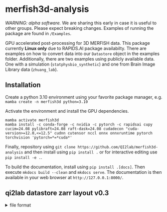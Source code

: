 # merfish3d-analysis

_WARNING: alpha software._ We are sharing this early in case it is useful to other groups. Please expect breaking changes. Examples of running the package are found in `/Examples`.

GPU accelerated post-processing for 3D MERFISH data. This package currently **Linux only** due to RAPIDS.AI package availabilty. There are examples on how to convert data into our `Datastore` object in the examples folder. Additionally, there are two examples using publicly available data. One with a simulation (`statphysbio_synthetic`) and one from Brain Image Library data (`zhuang_lab`). 

## Installation

Create a python 3.10 environment using your favorite package manager, e.g.
```mamba create -n merfish3d python=3.10```

Activate the environment and install the GPU dependencies.

```
mamba activate merfish3d
mamba install -c conda-forge -c nvidia -c pytorch -c rapidsai cupy cucim=24.08 pylibraft=24.08 raft-dask=24.08 cudadecon "cuda-version>=12.0,<=12.5" cudnn cutensor nccl onnx onnxruntime pytorch torchvision 'pytorch=*=*cuda*'
```

Finally, repository using ```git clone https://github.com/QI2lab/merfish3d-analysis``` and then install using `pip install .` or for interactive editing use `pip install -e .`.

To build the documentation, install using `pip install .[docs]`. Then execute `mkdocs build --clean` and `mkdocs serve`. The documentation is then available in your web browser at `http://127.0.0.1:8000/`.

## qi2lab datastore zarr layout v0.3
<details>
<summary>file format</summary>
  
- /project_root
  - datastore.json (information on state of datastore and paths to other programs (Baysor, Cellpose, Stardist))
  - /calibrations.zarr (calibration information)
    - .zattrs
      - <exp_codebook> (with blank codes)
      - <exp_order> (e.g. round 0 -> codebook bits 0,1)
      - <metadata> (objective NA, channels used, etc...)
    - <camera_noise_map> (used for hotpixel correction)
    - <psf_data> (calculated based on experiment metadata)
  - /polyDT (raw and processed image data for polyDT label)
    - /tile000
      - /round0000.zarr
        - .zattrs
          - <stage_zyx_um> (z,y,x in microns)
          - <wavelengths_um> (excitation, emission)
          - <voxel_size_zyx_um> (z,y,x in microns)
          - <bit_linker> (what bits are linked to this polyDT image)
          - <affine_zyx_um> (affine transform for world coordinate warping)
          - <origin_zyx_um> (origin rigid translation transform for world coordinate warping)
          - <spacing_zyx_um> (spacing scale transform for world coordinate warping)
        - <camera_data> (optional: raw camera data)
        - <corrected_data> (hot pixel, offset, and gain corrected data)
        - <registered_decon_data> (deconvolved data)
      - /round0001.zarr
        - .zattrs
          - <stage_zyx_um> (z,y,x in microns)
          - <wavelengths> (excitation, emission)
          - <voxel_size_zyx_um> (z,y,x in microns)
          - <bit_linker> (what bits are linked to this polyDT image)
          - <rigid_xyz_px> (rigid registration for round 0 alignment in pixels)
        - <camera_data> (optional: raw camera data)
        - <corrected_data> (hot pixel, offset, and gain corrected data)
        - <of_xyz_3x_downsample> (optical flow field for round 0 alginment in pixels)
        - <registered_decon_data> (deconvolved, then rigid and deformable registration applied to warp back to round 0)
      - /roundNNNN.zarr
    - /tile001
    - ...
    - /tileNNN
  - /readouts (raw and processed image data for readout bits)
    - /tile0000
      - /bit00.zarr
        - .zattrs
          - <wavelengths_um> (excitation, emission)
          - <voxel_size_zyx_um> (z,y,x in microns)
          - <round_linker> (what polyDT round is bit corresponds to)
        - <camera_data> (optional: raw camera data)
        - <corrected_data> (hot pixel, offset, and gain corrected data)
        - <registered_corrected_data> (corrected, then rigid and defromable registration applied to warp back to round 0)
        - <registered_decon_data> (deconvolved, then rigid and deformable registration applied to warp back to round 0)
        - <registered_ufish_data> (ufish prediction applied to registered_decon_data)
      - /bit01.zarr
      - ...
      - /bitNN.zarr
  - /ufish_localizations (ufish spot predictions, can be useful for diagnostics)
    - /tile0000
      - bit01.parquet
      - bitNN.parquet
    - /tile0001
    - ....
    - /tileNNNN
  - /decoded (decoding results)
    - tile0000_decoded_features.parquet
    - ...
    - tileNNNN_decoded_features.parquet
    - all_tiles_filtered_decoded_features.parquet
  - /decoded_optimization (temporary files used during iterative optimizing for normalization factors)
    - tileNNNN_decoded_features.parquet
  - /fused (fused, down-sampled polyDT image)
    - /fused.zarr
      - Either one of:
        - <fused_iso_all_zyx> (polyDT and readouts deconvolved, registered data fused at isotropic voxel spacing)
        - <fused_iso_polyDT_zyx> (polyDT deconvolved, registered data fused at isotropic voxel spacing)
  - /segmentation (segmentation and spots-to-cell assignment results)
    - /cellpose
      - cell_centroids.parquet (yx centroid for each cell in maximum Z projection of cellpose mask prediction)
      - cell_outlines.json (yx polygons for each cell in maximum Z projection of cellpose mask prediction)
      - /cellpose.zarr
        - <masks_iso_zyx> (cellpose masks generated from maximum Z projection data in fused.zarr)
    - /baysor
      - baysor_filtered_genes.parquet (gene ID, global zyx position, cell assignment, and confidence for all tiles)
      - segmentation_polygons.json (yx polygons for each cell determined by Baysor. GeoJSON format.)
      - diagnostic outputs (see Baysor repository for explanations)
  - /mtx_output (mtx formatted output of genes assigned to cells)

</details>
      


